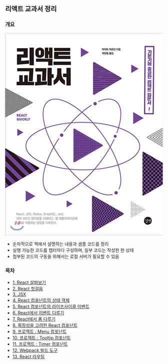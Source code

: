 ## 리액트 교과서 정리


### 개요

![리액트 교과서](./assets/cover.jpg)

- 순차적으로 책에서 설명하는 내용과 샘플 코드를 정리
- 실행 가능한 코드를 챕터마다 구성하며, 일부 코드는 작성한 한 상태
- 첨부된 코드의 구동을 위해서는 로컬 서버가 필요할 수 있음

### 목차

- [1. React 살펴보기](documents/01.md)
- [2. React 첫걸음](documents/02.md)
- [3. JSX](documents/03.md)
- [4. React 컴포넌트의 상태 객체](documents/04.md)
- [5. React 컴포넌트의 라이프사이클 이벤트](documents/05.md)
- [6. React에서 이벤트 다루기](documents/06.md)
- [7. React에서 폼 다루기](documents/07.md)
- [8. 확장성을 고려한 React 컴포넌트](documents/08.md)
- [9. 프로젝트 : Menu 컴포넌트](documents/09.md)
- [10. 프로젝트 : Tooltip 컴포넌트](documents/10.md)
- [11. 프로젝트 : Timer 컴포넌트](documents/11.md)
- [12. Webpack 빌드 도구](documents/12.md)
- [13. React 라우팅](documents/13.md)
